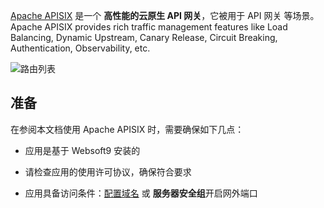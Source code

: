 [Apache APISIX]() 是一个 **高性能的云原生 API 网关**，它被用于 API 网关  等场景。Apache APISIX provides rich traffic management features like Load Balancing, Dynamic Upstream, Canary Release, Circuit Breaking, Authentication, Observability, etc.


![路由列表](https://libs.websoft9.com/Websoft9/DocsPicture/zh/apisix/apisix-routelist-websoft9.png)


## 准备

在参阅本文档使用 Apache APISIX 时，需要确保如下几点：

- 应用是基于 Websoft9 安装的

- 请检查应用的使用许可协议，确保符合要求

- 应用具备访问条件：[配置域名](./guide/appsetdomain) 或 **服务器安全组**开启网外端口